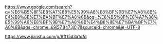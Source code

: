 

https://www.google.com/search?q=%E6%B5%8F%E8%A7%88%E5%99%A8%E8%BF%9B%E7%A8%8B%E4%B8%8E%E7%BA%BF%E7%A8%8B&oq=%E6%B5%8F%E8%A7%88%E5%99%A8%E8%BF%9B%E7%A8%8B%E4%B8%8E%E7%BA%BF%E7%A8%8B&aqs=chrome..69i57.8473j0j7&sourceid=chrome&ie=UTF-8

https://www.jianshu.com/p/8ff15d3a1dfd
